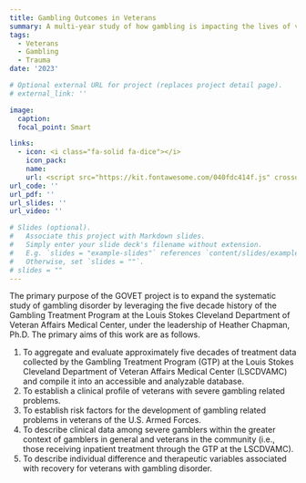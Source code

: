 ```yaml
---
title: Gambling Outcomes in Veterans
summary: A multi-year study of how gambling is impacting the lives of veterans.
tags:
  - Veterans
  - Gambling
  - Trauma
date: '2023'

# Optional external URL for project (replaces project detail page).
# external_link: ''

image:
  caption: 
  focal_point: Smart

links:
  - icon: <i class="fa-solid fa-dice"></i>
    icon_pack: 
    name: 
    url: <script src="https://kit.fontawesome.com/040fdc414f.js" crossorigin="anonymous"></script>
url_code: ''
url_pdf: ''
url_slides: ''
url_video: ''

# Slides (optional).
#   Associate this project with Markdown slides.
#   Simply enter your slide deck's filename without extension.
#   E.g. `slides = "example-slides"` references `content/slides/example-slides.md`.
#   Otherwise, set `slides = ""`.
# slides = ""
---
```


The primary purpose of the GOVET project is to expand the systematic study of gambling disorder by leveraging the five decade history of the Gambling Treatment Program at the Louis Stokes Cleveland Department of Veteran Affairs Medical Center, under the leadership of Heather Chapman, Ph.D. 
The primary aims of this work are as follows.
1.	To aggregate and evaluate approximately five decades of treatment data collected by the Gambling Treatment Program (GTP) at the Louis Stokes Cleveland Department of Veteran Affairs Medical Center (LSCDVAMC) and compile it into an accessible and analyzable database.
2.	To establish a clinical profile of veterans with severe gambling related problems.
3.	To establish risk factors for the development of gambling related problems in veterans of the U.S. Armed Forces.
4.	To describe clinical data among severe gamblers within the greater context of gamblers in general and veterans in the community (i.e., those receiving inpatient treatment through the GTP at the LSCDVAMC).
5.	To describe individual difference and therapeutic variables associated with recovery for veterans with gambling disorder.

